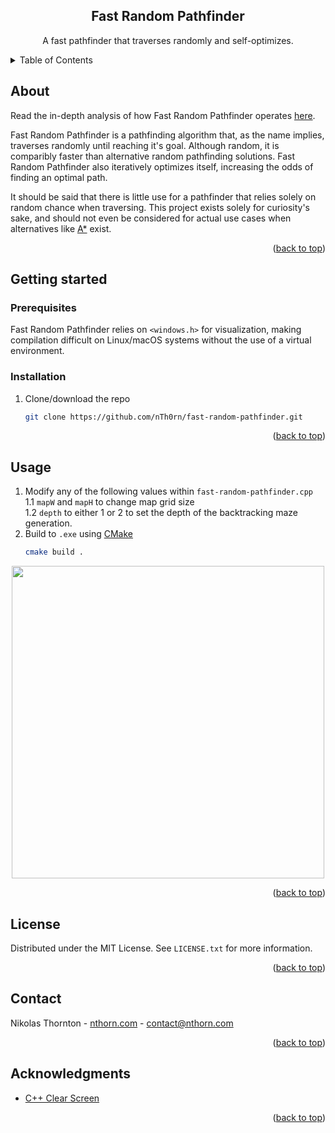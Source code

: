 
<a id="readme-top"></a>
<div align="center">
<h2 align="center">Fast Random Pathfinder</h2>

  <p align="center">
    A fast pathfinder that traverses randomly and self-optimizes.
  </p>
</div>

<details>
  <summary>Table of Contents</summary>
  <ol>
    <li>
      <a href="#about">About</a>
    </li>
    <li>
      <a href="#getting-started">Getting started</a>
      <ul>
        <li><a href="#prerequisites">Prerequisites</a></li>
      </ul>
      <ul>
        <li><a href="#installation">Installation</a></li>
      </ul>
    </li>
    <li><a href="#usage">Usage</a></li>
    <li><a href="#license">License</a></li>
    <li><a href="#contact">Contact</a></li>
    <li><a href="#acknowledgments">Acknowledgments</a></li>
  </ol>
</details>



<!-- ABOUT -->
## About
Read the in-depth analysis of how Fast Random Pathfinder operates [here](https://www.nthorn.com/articles/fast-random-pathfinder).

Fast Random Pathfinder is a pathfinding algorithm that, as the name implies, traverses randomly until reaching it's goal. Although random, it is comparibly faster than alternative random pathfinding solutions. Fast Random Pathfinder also iteratively optimizes itself, increasing the odds of finding an optimal path.

It should be said that there is little use for a pathfinder that relies solely on random chance when traversing. This project exists solely for curiosity's sake, and should not even be considered for actual use cases when alternatives like [A*](https://en.wikipedia.org/wiki/A*_search_algorithm) exist.

<p align="right">(<a href="#readme-top">back to top</a>)</p>

<!-- INSTALLATION -->
## Getting started

### Prerequisites

Fast Random Pathfinder relies on `<windows.h>` for visualization, making compilation difficult on Linux/macOS systems without the use of a virtual environment.

### Installation

1. Clone/download the repo
   ```sh
   git clone https://github.com/nTh0rn/fast-random-pathfinder.git
   ```

<p align="right">(<a href="#readme-top">back to top</a>)</p>

<!-- USAGE -->
## Usage
1. Modify any of the following values within `fast-random-pathfinder.cpp`\
   1.1 `mapW` and `mapH` to change map grid size\
   1.2 `depth` to either 1 or 2 to set the depth of the backtracking maze generation.
2. Build to `.exe` using [CMake](https://cmake.org/)
   ```sh
   cmake build .
   ```

<p align="center">
<img src="https://nthorn.com/images/fast-random-pathfinder/optimizeandtraverse.webp" width="500">
</p>

<p align="right">(<a href="#readme-top">back to top</a>)</p>

<!-- LICENSE -->
## License

Distributed under the MIT License. See `LICENSE.txt` for more information.

<p align="right">(<a href="#readme-top">back to top</a>)</p>



<!-- CONTACT -->
## Contact

Nikolas Thornton - [nthorn.com](https://nthorn.com) - contact@nthorn.com

<p align="right">(<a href="#readme-top">back to top</a>)</p>



<!-- ACKNOWLEDGMENTS -->
## Acknowledgments

* [C++ Clear Screen](https://stackoverflow.com/a/70131006)

<p align="right">(<a href="#readme-top">back to top</a>)</p>
